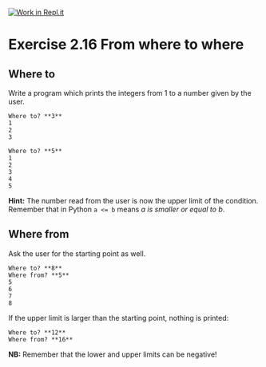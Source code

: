 [![Work in Repl.it](https://classroom.github.com/assets/work-in-replit-14baed9a392b3a25080506f3b7b6d57f295ec2978f6f33ec97e36a161684cbe9.svg)](https://classroom.github.com/online_ide?assignment_repo_id=6774970&assignment_repo_type=AssignmentRepo)
# Exercise 2.16 From where to where

## Where to

Write a program which prints the integers from 1 to a number given by the user.

```plaintext
Where to? **3**
1
2
3
```

```plaintext
Where to? **5**
1
2
3
4
5
```

**Hint:** The number read from the user is now the upper limit of the condition. Remember that in Python `a <= b` means _a is smaller or equal to b_.

## Where from

Ask the user for the starting point as well.

```plaintext
Where to? **8**
Where from? **5**
5
6
7
8
```

If the upper limit is larger than the starting point, nothing is printed:

```plaintext
Where to? **12**
Where from? **16**
```

**NB:** Remember that the lower and upper limits can be negative!

